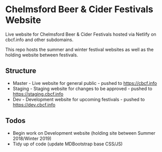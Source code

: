 # Chelmsford Beer & Cider Festivals Website
Live website for Chelmsford Beer &amp; Cider Festivals hosted via Netlify on cbcf.info and other subdomains.

This repo hosts the summer and winter festival websites as well as the holding website between festivals.

## Structure
  - Master - Live website for general public - pushed to https://cbcf.info
  - Staging - Staging website for changes to be approved - pushed to https://staging.cbcf.info
  - Dev - Development website for upcoming festivals - pushed to https://dev.cbcf.info

## Todos
 - Begin work on Development website (holding site between Summer 2018/Winter 2019)
 - Tidy up of code (update MDBootstrap base CSS/JS)
